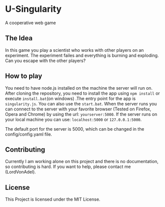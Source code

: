# U-Singularity
A cooperative web game

## The Idea
In this game you play a scientist who works with other players on an experiment. The experiment failes and everything is burning and exploding.
Can you escape with the other players?

## How to play
You need to have node.js installed on the machine the server will run on. After cloning the repository, you need to install the app using `npm install` or execute `install.bat`(on windows) .The entry point for the app is `singularity.js`. You can also use the `start.bat`. When the server runs you can connect to the server with your favorite browser (Tested on Firefox, Opera and Chrome) by using the url: `yourserver:5000`. If the server runs on your local machine you can use: `localhost:5000` or `127.0.0.1:5000`.

The default port for the server is 5000, which can be changed in the config/config.yaml file.

## Contributing
Currently I am working alone on this project and there is no documentation, so contributing is hard. If you want to help, please contact me (LordVonAdel).

## License
This Project is licensed under the MIT License.

